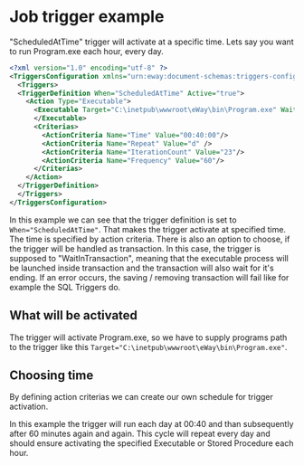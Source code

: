 
# Job trigger example
"ScheduledAtTime" trigger will activate at a specific time. Lets say you want to run Program.exe each hour, every day.

```xml
<?xml version="1.0" encoding="utf-8" ?>
<TriggersConfiguration xmlns="urn:eway:document-schemas:triggers-configuration">
  <Triggers>
  <TriggerDefinition When="ScheduledAtTime" Active="true">
    <Action Type="Executable">
      <Executable Target="C:\inetpub\wwwroot\eWay\bin\Program.exe" WaitingType="WaitInTransaction">
      </Executable>
      <Criterias>
        <ActionCriteria Name="Time" Value="00:40:00"/>
        <ActionCriteria Name="Repeat" Value="d" />
        <ActionCriteria Name="IterationCount" Value="23"/>
        <ActionCriteria Name="Frequency" Value="60"/>
      </Criterias>
    </Action>
  </TriggerDefinition>
  </Triggers>
</TriggersConfiguration>
```
In this example we can see that the trigger definition is set to `When="ScheduledAtTime"`. That makes the trigger activate at specified time. The time is specified by action criteria.
There is also an option to choose, if the trigger will be handled as transaction. In this case, the trigger is supposed to "WaitInTransaction", meaning that the executable process will
be launched inside transaction and the transaction will also wait for it's ending. If an error occurs, the saving / removing transaction will fail like for example the SQL Triggers do.

## What will be activated
The trigger will activate Program.exe, so we have to supply programs path to the trigger like this  `Target="C:\inetpub\wwwroot\eWay\bin\Program.exe"`.

## Choosing time
By defining action criterias we can create our own schedule for trigger activation.

In this example the trigger will run each day at 00:40 and than subsequently after 60 minutes again and again. This cycle will repeat every day and should ensure activating the specified Executable or Stored Procedure each hour.